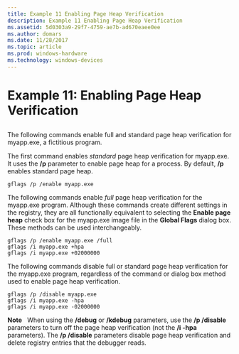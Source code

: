 ```yaml
---
title: Example 11 Enabling Page Heap Verification
description: Example 11 Enabling Page Heap Verification
ms.assetid: 5d0303a9-29f7-4759-ae7b-ad670eaee0ee
ms.author: domars
ms.date: 11/28/2017
ms.topic: article
ms.prod: windows-hardware
ms.technology: windows-devices
---
```


# Example 11: Enabling Page Heap Verification


## <span id="ddk_example_11___enabling_page_heap_verification_dtools"></span><span id="DDK_EXAMPLE_11___ENABLING_PAGE_HEAP_VERIFICATION_DTOOLS"></span>


The following commands enable full and standard page heap verification for myapp.exe, a fictitious program.

The first command enables *standard* page heap verification for myapp.exe. It uses the **/p** parameter to enable page heap for a process. By default, **/p** enables standard page heap.

```
gflags /p /enable myapp.exe 
```

The following commands enable *full* page heap verification for the myapp.exe program. Although these commands create different settings in the registry, they are all functionally equivalent to selecting the **Enable page heap** check box for the myapp.exe image file in the **Global Flags** dialog box. These methods can be used interchangeably.

```
gflags /p /enable myapp.exe /full
gflags /i myapp.exe +hpa
gflags /i myapp.exe +02000000
```

The following commands disable full or standard page heap verification for the myapp.exe program, regardless of the command or dialog box method used to enable page heap verification.

```
gflags /p /disable myapp.exe
gflags /i myapp.exe -hpa
gflags /i myapp.exe -02000000
```

**Note**   When using the **/debug** or **/kdebug** parameters, use the **/p /disable** parameters to turn off the page heap verification (not the **/i -hpa** parameters). The **/p /disable** parameters disable page heap verification and delete registry entries that the debugger reads.

 

 

 





